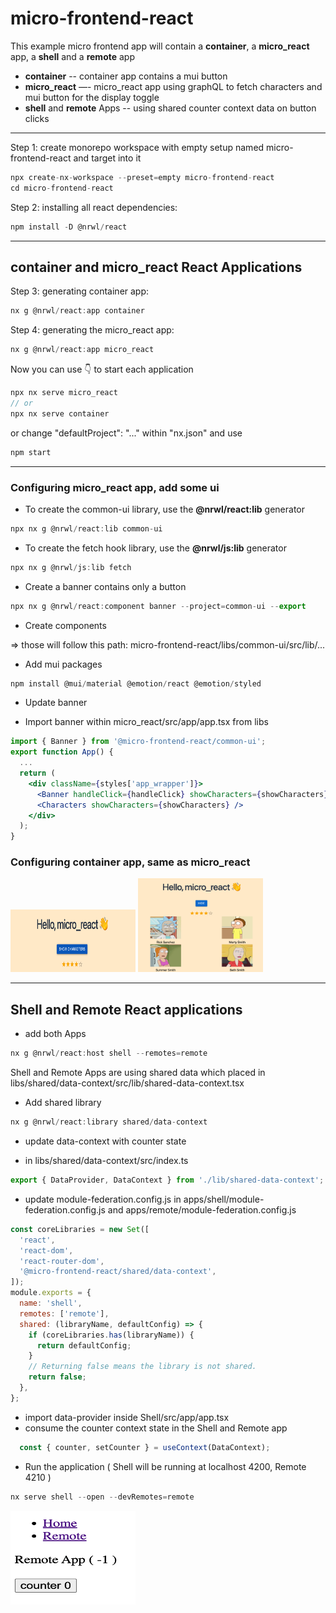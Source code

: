 # micro-frontend-react

This example micro frontend app will contain a **container**, a **micro_react** app, a **shell** and a **remote** app

- **container** -- container app contains a mui button
- **micro_react** —- micro_react app using graphQL to fetch characters and mui button for the display toggle
- **shell** and **remote** Apps -- using shared counter context data on button clicks


<hr />


Step 1: create monorepo workspace with empty setup named micro-frontend-react and target into it

```jsx
npx create-nx-workspace --preset=empty micro-frontend-react
cd micro-frontend-react
```

Step 2: installing all react dependencies:

```jsx
npm install -D @nrwl/react
```
<hr />

## container and micro_react React Applications


Step 3: generating container app:

```jsx
nx g @nrwl/react:app container
```

Step 4: generating the micro_react app:

```jsx
nx g @nrwl/react:app micro_react
```

Now you can use 👇 to start each application

```jsx
npx nx serve micro_react
// or
npx nx serve container
```

or change "defaultProject": "..." within "nx.json" and use

```jsx
npm start
```

<hr />

### Configuring micro_react app, add some ui

- To create the common-ui library, use the **@nrwl/react:lib** generator

```jsx
npx nx g @nrwl/react:lib common-ui
```

- To create the fetch hook library, use the **@nrwl/js:lib** generator

```jsx
npx nx g @nrwl/js:lib fetch
```

- Create a banner contains only a button

```jsx
npx nx g @nrwl/react:component banner --project=common-ui --export
```

- Create components

=> those will follow this path: micro-frontend-react/libs/common-ui/src/lib/...

- Add mui packages

```jsx
npm install @mui/material @emotion/react @emotion/styled
```

- Update banner

- Import banner within micro_react/src/app/app.tsx from libs

```jsx
import { Banner } from '@micro-frontend-react/common-ui';
export function App() {
  ...
  return (
    <div className={styles['app_wrapper']}>
      <Banner handleClick={handleClick} showCharacters={showCharacters} />
      <Characters showCharacters={showCharacters} />
    </div>
  );
}
```

### Configuring container app, same as micro_react

<img src='./apps/micro_react/src/micro-react-default.png' alt='default' width='200px' height='100px'/>
<img src='./apps/micro_react/src/micro-react-characters.png' alt='characters' width='200px' height='150px'/>


<hr />

##  **Shell** and **Remote** React applications

- add both Apps
```jsx
nx g @nrwl/react:host shell --remotes=remote
```

Shell and Remote Apps are using shared data which placed in libs/shared/data-context/src/lib/shared-data-context.tsx

- Add shared library

```jsx
nx g @nrwl/react:library shared/data-context
```
- update data-context with counter state

- in libs/shared/data-context/src/index.ts 
```jsx
export { DataProvider, DataContext } from './lib/shared-data-context';
```
- update module-federation.config.js in 
apps/shell/module-federation.config.js and apps/remote/module-federation.config.js

```jsx
const coreLibraries = new Set([
  'react',
  'react-dom',
  'react-router-dom',
  '@micro-frontend-react/shared/data-context',
]);
module.exports = {
  name: 'shell',
  remotes: ['remote'],
  shared: (libraryName, defaultConfig) => {
    if (coreLibraries.has(libraryName)) {
      return defaultConfig;
    }
    // Returning false means the library is not shared.
    return false;
  },
};
```
- import data-provider inside Shell/src/app/app.tsx
- consume the counter context state in the Shell and Remote app
```jsx
  const { counter, setCounter } = useContext(DataContext);
```

- Run the application ( Shell will be running at localhost 4200, Remote 4210 )
```jsx
nx serve shell --open --devRemotes=remote
```

<img src='./apps/remote/src/shell.png' alt='shell' width='200px' height='150px'/>
